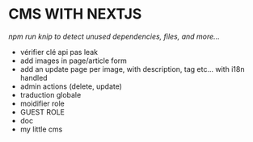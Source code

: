 # CMS WITH NEXTJS

_npm run knip to detect unused dependencies, files, and more..._

<!-- TODO -->

* vérifier clé api pas leak
* add images in page/article form
* add an update page per image, with description, tag etc... with i18n handled
* admin actions (delete, update)
* traduction globale
* moidifier role
* GUEST ROLE
* doc
* my little cms
